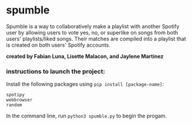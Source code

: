 # spumble
Spumble is a way to collaboratively make a playlist with another Spotify user by allowing users to vote yes, no, or superlike on songs from both users' playlists/liked songs. Their matches are compiled into a playlist that is created on both users' Spotify accounts.

**created by Fabian Luna, Lisette Malacon, and Jaylene Martinez**

### instructions to launch the project:
Install the following packages using `pip install [package-name]`:
```
spotipy
webbrowser
random
```

In the command line, run `python3 spumble.py` to begin the progam.
